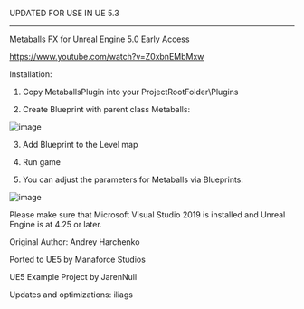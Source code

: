 UPDATED FOR USE IN UE 5.3
_________________________


Metaballs FX for Unreal Engine 5.0 Early Access

https://www.youtube.com/watch?v=Z0xbnEMbMxw

Installation:

1) Copy MetaballsPlugin into your ProjectRootFolder\Plugins

2) Create Blueprint with parent class Metaballs:

![image](https://user-images.githubusercontent.com/80787087/138180951-a5d5d937-34a9-44ff-8563-52f9c4881aa1.png)

3) Add Blueprint to the Level map

4) Run game

5) You can adjust the parameters for Metaballs via Blueprints:

![image](https://user-images.githubusercontent.com/80787087/138181167-fafcbd3a-66b9-47d7-8248-c97c8010420f.png)

Please make sure that Microsoft Visual Studio 2019 is installed and Unreal Engine is at 4.25 or later.

Original Author: Andrey Harchenko

Ported to UE5 by Manaforce Studios

UE5 Example Project by JarenNull

Updates and optimizations: iliags
